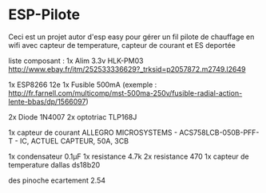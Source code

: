 # ESP-Pilote

Ceci est un projet autor d'esp easy pour gérer un fil pilote de chauffage en wifi 
avec capteur de temperature, capteur de courant et ES deportée


liste composant :
1x Alim 3.3v HLK-PM03
http://www.ebay.fr/itm/252533336629?_trksid=p2057872.m2749.l2649

1x ESP8266 12e
1x Fusible 500mA (exemple : http://fr.farnell.com/multicomp/mst-500ma-250v/fusible-radial-action-lente-bbas/dp/1566097)

2x Diode 1N4007
2x optotriac TLP168J

1x capteur de courant 
ALLEGRO MICROSYSTEMS - ACS758LCB-050B-PFF-T - IC, ACTUEL CAPTEUR, 50A, 3CB

1x condensateur 0.1µF
1x resistance 4.7k
2x resistance 470
1x capteur de temperature dallas ds18b20

des pinoche ecartement 2.54
